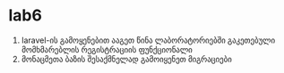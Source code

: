 # lab6

1. laravel-ის გამოყენებით ააგეთ წინა ლაბორატორიებში გაკეთებული მომხმარებლის რეგისტრაციის ფუნქციონალი
2. მონაცმეთა ბაზის შესაქმნელად გამოიყენეთ მიგრაციები
